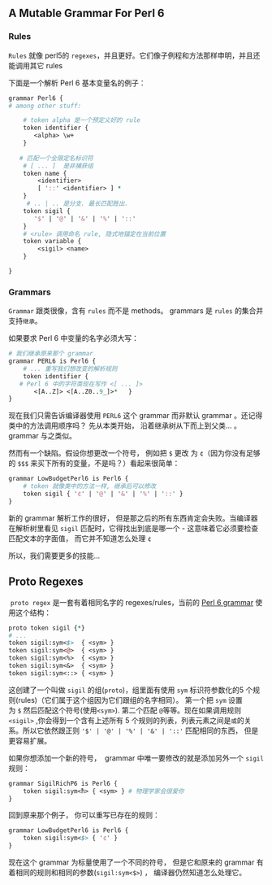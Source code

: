 
## A Mutable Grammar For Perl 6

###  Rules

`Rules` 就像 perl5的 `regexes`，并且更好。它们像子例程和方法那样申明，并且还能调用其它 rules

下面是一个解析 Perl 6 基本变量名的例子：

``` perl
grammar Perl6 {   
# among other stuff:

    # token alpha 是一个预定义好的 rule
    token identifier {           
       <alpha> \w+     
    }    
    
   # 匹配一个全限定名标识符
    # [ ... ]  是非捕获组
    token name {        
        <identifier>         
        [ '::' <identifier> ] *     
    } 
     # .. | .. 是分支. 最长匹配胜出.
    token sigil {        
       '$' | '@' | '&' | '%' | '::'    
    }    
    # <rule> 调用命名 rule, 隐式地锚定在当前位置
    token variable {       
        <sigil> <name>  
    }

} 
```

### Grammars

`Grammar` 跟类很像，含有 `rules` 而不是 methods。 grammars 是 `rules` 的集合并支持`继承`。

如果要求 Perl 6 中变量的名字必须大写：

``` perl
# 我们继承原来那个 grammar
grammar PERL6 is Perl6 {    
    # ... 重写我们想改变的解析规则
    token identifier {        
   # Perl 6 中的字符类现在写作 <[ ... ]>         
       <[A..Z]> <[A..Z0..9_]>*   }
}
```

现在我们只需告诉编译器使用 `PERL6` 这个 grammar 而非默认 grammar 。还记得类中的方法调用顺序吗？ 先从本类开始， 沿着继承树从下而上到父类... 。 grammar 与之类似。

然而有一个缺陷。假设你想更改一个符号， 例如把 `$` 更改 为 `¢`（因为你没有足够的 `$$$` 来买下所有的变量，不是吗？）看起来很简单：

``` perl
grammar LowBudgetPerl6 is Perl6 {
    # token 就像类中的方法一样, 继承后可以修改
    token sigil { '¢' | '@' | '&' | '%' | '::' }
}
```

新的 grammar 解析工作的很好， 但是那之后的所有东西肯定会失败。当编译器在解析树里看见 `sigil` 匹配时，它得找出到底是哪一个 - 这意味着它必须要检查匹配文本的字面值， 而它并不知道怎么处理 `¢`

所以，我们需要更多的技能...

## Proto Regexes

 `proto regex` 是一套有着相同名字的 regexes/rules，当前的 [Perl 6 grammar](http://svn.pugscode.org/pugs/src/perl6/STD.pm) 使用这个结构：

``` perl
proto token sigil {*}
# ...
token sigil:sym<$>  { <sym> }
token sigil:sym<@>  { <sym> }
token sigil:sym<%>  { <sym> }
token sigil:sym<&>  { <sym> }
token sigil:sym<::> { <sym> }

```

这创建了一个叫做 `sigil` 的组(`proto`)，组里面有使用 `sym` 标识符参数化的5 个规则(rules)（它们属于这个组因为它们跟组的名字相同）。 第一个把 `sym` 设置为 `$` 然后匹配这个符号(使用`<sym>`). 第二个匹配 `@`等等。现在如果调用规则 `<sigil>` ,你会得到一个含有上述所有 5 个规则的列表，列表元素之间是`或`的关系。所以它依然跟正则 `'$' | '@' | '%' | '&' | '::'` 匹配相同的东西， 但是更容易扩展。

如果你想添加一个新的符号，  grammar 中唯一要修改的就是添加另外一个 `sigil`规则： 

``` perl
grammar SigilRichP6 is Perl6 {
    token sigil:sym<ħ> { <sym> } # 物理学家会很爱你
}
```

回到原来那个例子， 你可以重写已存在的规则：

``` perl
grammar LowBudgetPerl6 is Perl6 {
    token sigil:sym<$> { '¢' }
}

```

现在这个 grammar 为标量使用了一个不同的符号， 但是它和原来的 grammar 有着相同的规则和相同的参数(`sigil:sym<$>`) ， 编译器仍然知道怎么处理它。

